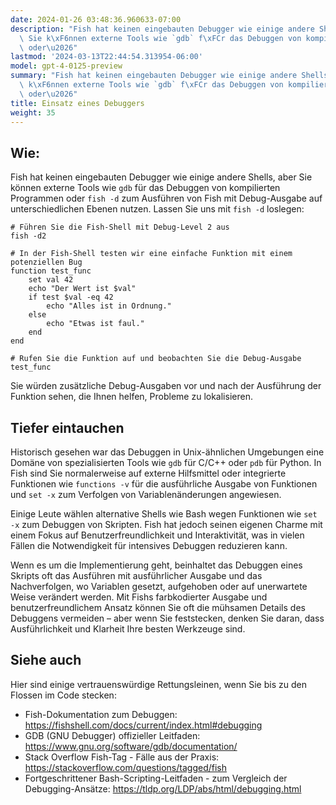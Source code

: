 ```yaml
---
date: 2024-01-26 03:48:36.960633-07:00
description: "Fish hat keinen eingebauten Debugger wie einige andere Shells, aber\
  \ Sie k\xF6nnen externe Tools wie `gdb` f\xFCr das Debuggen von kompilierten Programmen\
  \ oder\u2026"
lastmod: '2024-03-13T22:44:54.313954-06:00'
model: gpt-4-0125-preview
summary: "Fish hat keinen eingebauten Debugger wie einige andere Shells, aber Sie\
  \ k\xF6nnen externe Tools wie `gdb` f\xFCr das Debuggen von kompilierten Programmen\
  \ oder\u2026"
title: Einsatz eines Debuggers
weight: 35
---
```


## Wie:
Fish hat keinen eingebauten Debugger wie einige andere Shells, aber Sie können externe Tools wie `gdb` für das Debuggen von kompilierten Programmen oder `fish -d` zum Ausführen von Fish mit Debug-Ausgabe auf unterschiedlichen Ebenen nutzen. Lassen Sie uns mit `fish -d` loslegen:

```fish
# Führen Sie die Fish-Shell mit Debug-Level 2 aus
fish -d2

# In der Fish-Shell testen wir eine einfache Funktion mit einem potenziellen Bug
function test_func
    set val 42
    echo "Der Wert ist $val"
    if test $val -eq 42
        echo "Alles ist in Ordnung."
    else
        echo "Etwas ist faul."
    end
end

# Rufen Sie die Funktion auf und beobachten Sie die Debug-Ausgabe
test_func
```

Sie würden zusätzliche Debug-Ausgaben vor und nach der Ausführung der Funktion sehen, die Ihnen helfen, Probleme zu lokalisieren.

## Tiefer eintauchen
Historisch gesehen war das Debuggen in Unix-ähnlichen Umgebungen eine Domäne von spezialisierten Tools wie `gdb` für C/C++ oder `pdb` für Python. In Fish sind Sie normalerweise auf externe Hilfsmittel oder integrierte Funktionen wie `functions -v` für die ausführliche Ausgabe von Funktionen und `set -x` zum Verfolgen von Variablenänderungen angewiesen.

Einige Leute wählen alternative Shells wie Bash wegen Funktionen wie `set -x` zum Debuggen von Skripten. Fish hat jedoch seinen eigenen Charme mit einem Fokus auf Benutzerfreundlichkeit und Interaktivität, was in vielen Fällen die Notwendigkeit für intensives Debuggen reduzieren kann.

Wenn es um die Implementierung geht, beinhaltet das Debuggen eines Skripts oft das Ausführen mit ausführlicher Ausgabe und das Nachverfolgen, wo Variablen gesetzt, aufgehoben oder auf unerwartete Weise verändert werden. Mit Fishs farbkodierter Ausgabe und benutzerfreundlichem Ansatz können Sie oft die mühsamen Details des Debuggens vermeiden – aber wenn Sie feststecken, denken Sie daran, dass Ausführlichkeit und Klarheit Ihre besten Werkzeuge sind.

## Siehe auch
Hier sind einige vertrauenswürdige Rettungsleinen, wenn Sie bis zu den Flossen im Code stecken:

- Fish-Dokumentation zum Debuggen: https://fishshell.com/docs/current/index.html#debugging
- GDB (GNU Debugger) offizieller Leitfaden: https://www.gnu.org/software/gdb/documentation/
- Stack Overflow Fish-Tag - Fälle aus der Praxis: https://stackoverflow.com/questions/tagged/fish
- Fortgeschrittener Bash-Scripting-Leitfaden - zum Vergleich der Debugging-Ansätze: https://tldp.org/LDP/abs/html/debugging.html
